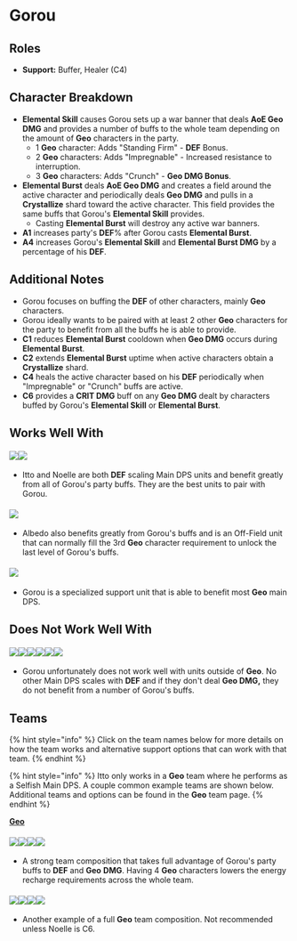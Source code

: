 # Gorou

## **Roles**

* **Support:** Buffer, Healer (C4)

## **Character Breakdown**

* **Elemental Skill** causes Gorou sets up a war banner that deals **AoE Geo DMG** and provides a number of buffs to the whole team depending on the amount of **Geo** characters in the party.
  * 1 **Geo** character: Adds "Standing Firm" - **DEF** Bonus.
  * 2 **Geo** characters: Adds "Impregnable" - Increased resistance to interruption.
  * 3 **Geo** characters: Adds "Crunch" - **Geo DMG Bonus**.
* **Elemental Burst** deals **AoE Geo DMG** and creates a field around the active character and periodically deals **Geo DMG** and pulls in a **Crystallize** shard toward the active character. This field provides the same buffs that Gorou's **Elemental Skill** provides.
  * Casting **Elemental Burst** will destroy any active war banners.
* **A1** increases party's **DEF**% after Gorou casts **Elemental Burst**.
* **A4** increases Gorou's **Elemental Skill** and **Elemental Burst DMG** by a percentage of his **DEF**.

## **Additional Notes**

* Gorou focuses on buffing the **DEF** of other characters, mainly **Geo** characters.
* Gorou ideally wants to be paired with at least 2 other **Geo** characters for the party to benefit from all the buffs he is able to provide.
* **C1** reduces **Elemental Burst** cooldown when **Geo DMG** occurs during **Elemental Burst**.
* **C2** extends **Elemental Burst** uptime when active characters obtain a **Crystallize** shard.
* **C4** heals the active character based on his **DEF** periodically when "Impregnable" or "Crunch" buffs are active.
* **C6** provides a **CRIT DMG** buff on any **Geo DMG** dealt by characters buffed by Gorou's **Elemental Skill** or **Elemental Burst**.

## **Works Well With**

#### ![](../../.gitbook/assets/ui\_avataricon\_itto.png)![](../../.gitbook/assets/ui\_avataricon\_noelle.png)

* Itto and Noelle are both **DEF** scaling Main DPS units and benefit greatly from all of Gorou's party buffs. They are the best units to pair with Gorou.

#### ![](../../.gitbook/assets/ui\_avataricon\_albedo.png)

* Albedo also benefits greatly from Gorou's buffs and is an Off-Field unit that can normally fill the 3rd **Geo** character requirement to unlock the last level of Gorou's buffs.

#### ![](../../.gitbook/assets/ui\_icon\_geo.webp)

* Gorou is a specialized support unit that is able to benefit most **Geo** main DPS.

## **Does Not Work Well With**

#### ![](../../.gitbook/assets/ui\_icon\_anemo.webp)![](../../.gitbook/assets/ui\_icon\_cryo.webp)![](../../.gitbook/assets/ui\_icon\_electro.webp)![](../../.gitbook/assets/ui\_icon\_hydro.webp)![](../../.gitbook/assets/ui\_icon\_pyro.webp)![](../../.gitbook/assets/ui\_icon\_dendro.webp)

* Gorou unfortunately does not work well with units outside of **Geo**. No other Main DPS scales with **DEF** and if they don't deal **Geo DMG,** they do not benefit from a number of Gorou's buffs.

## **Teams**

{% hint style="info" %}
Click on the team names below for more details on how the team works and alternative support options that can work with that team.
{% endhint %}

{% hint style="info" %}
Itto only works in a **Geo** team where he performs as a Selfish Main DPS. A couple common example teams are shown below. Additional teams and options can be found in the **Geo** team page.
{% endhint %}

[**Geo**](../../teams/geo.md)

#### ![](../../.gitbook/assets/ui\_avataricon\_itto.png)![](../../.gitbook/assets/ui\_avataricon\_gorou.png)![](../../.gitbook/assets/ui\_avataricon\_albedo.png)![](../../.gitbook/assets/ui\_avataricon\_zhongli.png)

* A strong team composition that takes full advantage of Gorou's party buffs to **DEF** and **Geo** **DMG**. Having 4 **Geo** characters lowers the energy recharge requirements across the whole team.

#### ![](../../.gitbook/assets/ui\_avataricon\_noelle.png)![](../../.gitbook/assets/ui\_avataricon\_gorou.png)![](../../.gitbook/assets/ui\_avataricon\_traveler\_geo.png)![](../../.gitbook/assets/ui\_avataricon\_zhongli.png)

* Another example of a full **Geo** team composition. Not recommended unless Noelle is C6.
